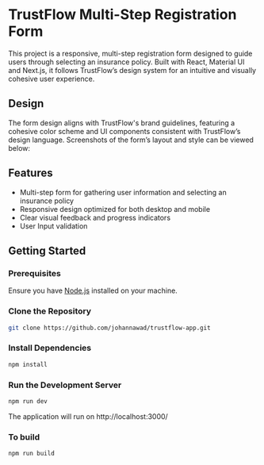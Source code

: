 # TrustFlow Multi-Step Registration Form

This project is a responsive, multi-step registration form designed to guide users through selecting an insurance policy. Built with React, Material UI and Next.js, it follows TrustFlow’s design system for an intuitive and visually cohesive user experience.

## Design

The form design aligns with TrustFlow's brand guidelines, featuring a cohesive color scheme and UI components consistent with TrustFlow’s design language. Screenshots of the form’s layout and style can be viewed below:

## Features

- Multi-step form for gathering user information and selecting an insurance policy
- Responsive design optimized for both desktop and mobile
- Clear visual feedback and progress indicators
- User Input validation

## Getting Started

### Prerequisites

Ensure you have [Node.js](https://nodejs.org/) installed on your machine.

### Clone the Repository

```bash
git clone https://github.com/johannawad/trustflow-app.git

```

### Install Dependencies

```bash
npm install
```

### Run the Development Server

```bash
npm run dev
```

The application will run on http://localhost:3000/

### To build

```bash
npm run build
```
